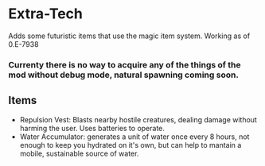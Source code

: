 # Extra-Tech
Adds some futuristic items that use the magic item system. Working as of 0.E-7938
### Currenty there is no way to acquire any of the things of the mod without debug mode, natural spawning coming soon.
## Items
- Repulsion Vest: Blasts nearby hostile creatures, dealing damage without harming the user. Uses batteries to operate.
- Water Accumulator: generates a unit of water once every 8 hours, not enough to keep you hydrated on it's own, but can help to mantain a mobile, sustainable source of water.
